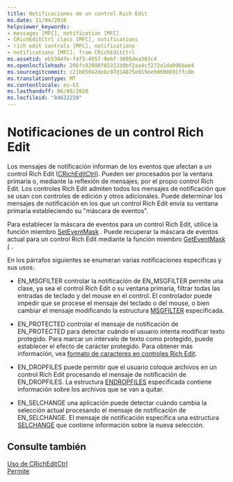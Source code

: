 ```yaml
---
title: Notificaciones de un control Rich Edit
ms.date: 11/04/2016
helpviewer_keywords:
- messages [MFC], notification [MFC]
- CRichEditCtrl class [MFC], notifications
- rich edit controls [MFC], notifications
- notifications [MFC], from CRichEditCtrl
ms.assetid: eb5304fe-f4f3-4557-9ebf-3095dea383c4
ms.openlocfilehash: 206fc02088f6531338bf2aa4cf272a1da096bae4
ms.sourcegitcommit: c21b05042debc97d14875e019ee9d698691ffc0b
ms.translationtype: MT
ms.contentlocale: es-ES
ms.lasthandoff: 06/09/2020
ms.locfileid: "84622228"
---
```

# <a name="notifications-from-a-rich-edit-control"></a>Notificaciones de un control Rich Edit

Los mensajes de notificación informan de los eventos que afectan a un control Rich Edit ([CRichEditCtrl](reference/cricheditctrl-class.md)). Pueden ser procesados por la ventana primaria o, mediante la reflexión de mensajes, por el propio control Rich Edit. Los controles Rich Edit admiten todos los mensajes de notificación que se usan con controles de edición y otros adicionales. Puede determinar los mensajes de notificación en los que un control Rich Edit envía su ventana primaria estableciendo su "máscara de eventos".

Para establecer la máscara de eventos para un control Rich Edit, utilice la función miembro [SetEventMask](reference/cricheditctrl-class.md#seteventmask) . Puede recuperar la máscara de eventos actual para un control Rich Edit mediante la función miembro [GetEventMask (](reference/cricheditctrl-class.md#geteventmask) .

En los párrafos siguientes se enumeran varias notificaciones específicas y sus usos:

- EN_MSGFILTER controlar la notificación de EN_MSGFILTER permite una clase, ya sea el control Rich Edit o su ventana primaria, filtrar todas las entradas de teclado y del mouse en el control. El controlador puede impedir que se procese el mensaje del teclado o del mouse, o bien cambiar el mensaje modificando la estructura [MSGFILTER](/windows/win32/api/richedit/ns-richedit-msgfilter) especificada.

- EN_PROTECTED controlar el mensaje de notificación de EN_PROTECTED para detectar cuándo el usuario intenta modificar texto protegido. Para marcar un intervalo de texto como protegido, puede establecer el efecto de carácter protegido. Para obtener más información, vea [formato de caracteres en controles Rich Edit](character-formatting-in-rich-edit-controls.md).

- EN_DROPFILES puede permitir que el usuario coloque archivos en un control Rich Edit procesando el mensaje de notificación de EN_DROPFILES. La estructura [ENDROPFILES](/windows/win32/api/richedit/ns-richedit-endropfiles) especificada contiene información sobre los archivos que se van a quitar.

- EN_SELCHANGE una aplicación puede detectar cuándo cambia la selección actual procesando el mensaje de notificación de EN_SELCHANGE. El mensaje de notificación especifica una estructura [SELCHANGE](/windows/win32/api/richedit/ns-richedit-selchange) que contiene información sobre la nueva selección.

## <a name="see-also"></a>Consulte también

[Uso de CRichEditCtrl](using-cricheditctrl.md)<br/>
[Permite](controls-mfc.md)
